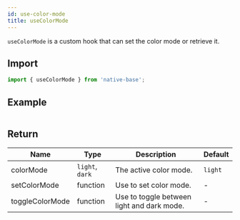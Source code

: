 ```yaml
---
id: use-color-mode
title: useColorMode
---
```


`useColorMode` is a custom hook that can set the color mode or retrieve it.

## Import

```jsx
import { useColorMode } from 'native-base';
```

## Example

```ComponentSnackPlayer path=hooks,useColorMode,Basic.tsx

```

## Return

| Name            | Type            | Description                                | Default |
| --------------- | --------------- | ------------------------------------------ | ------- |
| colorMode       | `light`, `dark` | The active color mode.                      | `light` |
| setColorMode    | function        | Use to set color mode.                     | -       |
| toggleColorMode | function        | Use to toggle between light and dark mode. | -       |
